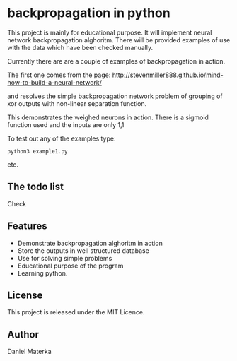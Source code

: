 #  backpropagation in python

This project is mainly for educational purpose. It will implement neural network backpropagation alghoritm. 
There will be provided examples of use with the data which have been checked manually. 

Currently there are are a couple of examples of backpropagation in action. 

The first one comes from the page: http://stevenmiller888.github.io/mind-how-to-build-a-neural-network/

and resolves the simple backpropagation network problem of grouping of xor outputs with non-linear separation function. 

This demonstrates the weighed neurons in action. There is a sigmoid function used and the inputs are only 1,1

To test out any of the examples type:

```
python3 example1.py
```
etc. 

## The todo list
Check 

## Features

* Demonstrate backpropagation alghoritm in action
* Store the outputs in well structured database
* Use for solving simple problems
* Educational purpose of the program
* Learning python. 

## License

This project is released under the MIT Licence.

## Author

Daniel Materka